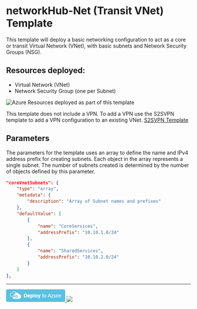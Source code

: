 # networkHub-Net (Transit VNet) Template

This template will deploy a basic networking configuration to act as a core or transit Virtual Network (VNet), with basic subnets and Network Security Groups (NSG).

## Resources deployed:
- Virtual Network (VNet)
- Network Security Group (one per Subnet)

![Azure Resources deployed as part of this template](../../img/templates/networkHub-Net-resources.png)

This template does not include a VPN. To add a VPN use the S2SVPN template to add a VPN configuration to an existing VNet. [S2SVPN Template](../002-networkHub-s2sVPN) 

## Parameters

The parameters for the template uses an array to define the name and IPv4 address prefix for creating subnets. Each object in the array represents a single subnet. The number of subnets created is determined by the number of objects defined by this parameter. 

```json
"coreVnetSubnets": {
    "type": "array",
    "metadata": {
        "description": "Array of Subnet names and prefixes"
    },
    "defaultValue": [
        {
            "name": "CoreServices",
            "addressPrefix": "10.10.1.0/24"
        },
        {
            "name": "SharedServices",
            "addressPrefix": "10.10.2.0/24"
        }
    ]
},
```

---


<a href="https://portal.azure.com/#create/Microsoft.Template/uri/https%3a%2f%2fraw.githubusercontent.com%2fhibbertda%2fazure-examples%2fvpnbreakout%2fTemplates%2fnetworkHub-Net%2fnetworkHub-net.azrm.json" target="_blank">
    <img src="https://raw.githubusercontent.com/Azure/azure-quickstart-templates/master/1-CONTRIBUTION-GUIDE/images/deploytoazure.png"/>
</a>


<a href="https://portal.azure.us/#create/Microsoft.Template/uri/https%3a%2f%2fraw.githubusercontent.com%2fhibbertda%2fazure-examples%2fvpnbreakout%2fTemplates%2fnetworkHub-Net%2fnetworkHub-net.azrm.json" target="_blank">
    <img src="https://azuredeploy.net/AzureGov.png"/>
</a>


